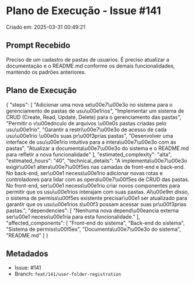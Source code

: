 # Plano de Execução - Issue #141

Criado em: 2025-03-31 00:49:21

## Prompt Recebido

Preciso de um cadastro de pastas de usuarios. É preciso atualizar a documentação e o README.md conforme os demais funcionalidades, mantendo os padrões anteriores.

## Plano de Execução

{
  "steps": [
    "Adicionar uma nova se\u00e7\u00e3o no sistema para o gerenciamento de pastas de usu\u00e1rios",
    "Implementar um sistema de CRUD (Create, Read, Update, Delete) para o gerenciamento das pastas",
    "Permitir o v\u00ednculo de arquivos \u00e0s pastas criadas pelo usu\u00e1rio",
    "Garantir a restri\u00e7\u00e3o de acesso de cada usu\u00e1rio \u00e0s suas pr\u00f3prias pastas",
    "Desenvolver uma interface de usu\u00e1rio intuitiva para a intera\u00e7\u00e3o com as pastas",
    "Atualizar a documenta\u00e7\u00e3o do sistema e o README.md para refletir a nova funcionalidade"
  ],
  "estimated_complexity": "alta",
  "estimated_hours": "40",
  "technical_details": "A implementa\u00e7\u00e3o exigir\u00e1 altera\u00e7\u00f5es nas camadas de front-end e back-end. No back-end, ser\u00e1 necess\u00e1rio adicionar novas rotas e controladores para lidar com as opera\u00e7\u00f5es de CRUD das pastas. No front-end, ser\u00e1 necess\u00e1rio criar novos componentes para permitir que os usu\u00e1rios interajam com suas pastas. Al\u00e9m disso, o sistema de permiss\u00f5es existente precisar\u00e1 ser atualizado para garantir que os usu\u00e1rios s\u00f3 possam acessar suas pr\u00f3prias pastas.",
  "dependencies": [
    "Nenhuma nova depend\u00eancia externa ser\u00e1 necess\u00e1ria para esta funcionalidade."
  ],
  "affected_components": [
    "Front-end do sistema",
    "Back-end do sistema",
    "Sistema de permiss\u00f5es",
    "Documenta\u00e7\u00e3o do sistema",
    "README.md"
  ]
}

## Metadados

- Issue: #141
- Branch: `feat/141/user-folder-registration`
